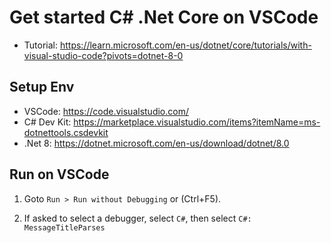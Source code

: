# Get started C# .Net Core on VSCode

- Tutorial: https://learn.microsoft.com/en-us/dotnet/core/tutorials/with-visual-studio-code?pivots=dotnet-8-0

## Setup Env

- VSCode: https://code.visualstudio.com/
- C# Dev Kit: https://marketplace.visualstudio.com/items?itemName=ms-dotnettools.csdevkit
- .Net 8: https://dotnet.microsoft.com/en-us/download/dotnet/8.0


## Run on VSCode

1. Goto `Run > Run without Debugging` or (Ctrl+F5).

2. If asked to select a debugger, select `C#`, then select `C#: MessageTitleParses`